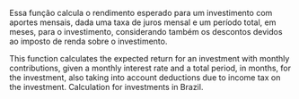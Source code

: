Essa função calcula o rendimento esperado para um investimento com aportes mensais, dada uma taxa de juros mensal e um período total, em meses, para o investimento, considerando também os descontos devidos ao imposto de renda sobre
o investimento.

This function calculates the expected return for an investment with monthly contributions, given a monthly interest rate and a total period, in months, for the investment, also taking into account deductions due to income tax on the investment. Calculation for investments in Brazil.
